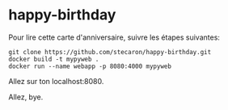 # happy-birthday

Pour lire cette carte d'anniversaire, suivre les étapes suivantes:

```
git clone https://github.com/stecaron/happy-birthday.git
docker build -t mypyweb .
docker run --name webapp -p 8080:4000 mypyweb
```

Allez sur ton localhost:8080.

Allez, bye.
